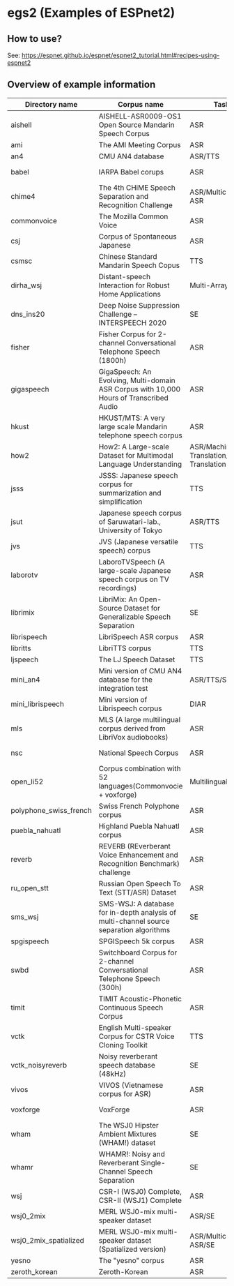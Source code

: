 # egs2 (Examples of ESPnet2)

## How to use?

See: https://espnet.github.io/espnet/espnet2_tutorial.html#recipes-using-espnet2

## Overview of example information

| Directory name          | Corpus name                                                                | Task                                       | Language       | URL                                                                            | Note         |
| ----------------------- | -------------------------------------------------------------------------- | ------------------------------------------ | -------------- | ------------------------------------------------------------------------------ | ------------ |
| aishell                 | AISHELL-ASR0009-OS1 Open Source Mandarin Speech Corpus                     | ASR                                        | ZH             | http://www.aishelltech.com/kysjcp                                              |              |
| ami                     | The AMI Meeting Corpus                                                     | ASR                                        | EN             | http://groups.inf.ed.ac.uk/ami/corpus/                                         |              |
| an4                     | CMU AN4 database                                                           | ASR/TTS                                    | EN             | http://www.speech.cs.cmu.edu/databases/an4/                                    |              |
| babel                   | IARPA Babel corups                                                         | ASR                                        | ~20 Languages  | https://www.iarpa.gov/index.php/research-programs/babel                        |              |
| chime4                  | The 4th CHiME Speech Separation and Recognition Challenge                  | ASR/Multichannel ASR                       | EN             | http://spandh.dcs.shef.ac.uk/chime_challenge/chime2016/                        |              |
| commonvoice             | The Mozilla Common Voice                                                   | ASR                                        | 13 Languages   | https://voice.mozilla.org/datasets                                             |              |
| csj                     | Corpus of Spontaneous Japanese                                             | ASR                                        | JP             | https://pj.ninjal.ac.jp/corpus_center/csj/en/                                  |              |
| csmsc                   | Chinese Standard Mandarin Speech Copus                                     | TTS                                        | ZH             | https://www.data-baker.com/open_source.html                                    |              |
| dirha_wsj               | Distant-speech Interaction for Robust Home Applications                    | Multi-Array ASR                            | EN             | https://dirha.fbk.eu/, https://github.com/SHINE-FBK/DIRHA_English_wsj          |              |
| dns_ins20               | Deep Noise Suppression Challenge – INTERSPEECH 2020                        | SE                                         | 7 Languages + singing         | https://www.microsoft.com/en-us/research/academic-program/deep-noise-suppression-challenge-interspeech-2020/                                           |              |
| fisher	    		  | Fisher Corpus for 2-channel Conversational Telephone Speech (1800h) 			       | ASR	 		 		                              | EN 	          | https://catalog.ldc.upenn.edu/LDC2004S13, https://catalog.ldc.upenn.edu/LDC2005S13 		  |	   	|	
| gigaspeech              | GigaSpeech: An Evolving, Multi-domain ASR Corpus with 10,000 Hours of Transcribed Audio          | ASR                  | EN            | https://github.com/SpeechColab/GigaSpeech                                      |              |
| hkust                    | HKUST/MTS: A very large scale Mandarin telephone speech corpus            | ASR                                        | ZH.            | https://catalog.ldc.upenn.edu/LDC2005S15                                       |              |
| how2                    | How2: A Large-scale Dataset for Multimodal Language Understanding          | ASR/Machine Translation/Speech Translation | EN->PT         | https://github.com/srvk/how2-dataset                                           |              |
| jsss                    | JSSS: Japanese speech corpus for summarization and simplification          | TTS                                        | JP             | https://sites.google.com/site/shinnosuketakamichi/research-topics/jsss_corpus  |              |
| jsut                    | Japanese speech corpus of Saruwatari-lab., University of Tokyo             | ASR/TTS                                    | JP             | https://sites.google.com/site/shinnosuketakamichi/publication/jsut             |              |
| jvs                     | JVS (Japanese versatile speech) corpus                                     | TTS                                        | JP             | https://sites.google.com/site/shinnosuketakamichi/research-topics/jvs_corpus   |              |
| laborotv                | LaboroTVSpeech (A large-scale Japanese speech corpus on TV recordings)     | ASR                                        | JP             | https://laboro.ai/column/eg-laboro-tv-corpus-jp                                |              |
| librimix                | LibriMix: An Open-Source Dataset for Generalizable Speech Separation       | SE                                         | EN             | https://github.com/JorisCos/LibriMix                                           |              |
| librispeech             | LibriSpeech ASR corpus                                                     | ASR                                        | EN             | http://www.openslr.org/12                                                      |              |
| libritts                | LibriTTS corpus                                                            | TTS                                        | EN             | http://www.openslr.org/60                                                      |              |
| ljspeech                | The LJ Speech Dataset                                                      | TTS                                        | EN             | https://keithito.com/LJ-Speech-Dataset/                                        |              |
| mini_an4                | Mini version of CMU AN4 database for the integration test                  | ASR/TTS/SE                                 | EN             | http://www.speech.cs.cmu.edu/databases/an4/                                    |              |
| mini_librispeech        | Mini version of Librispeech corpus                                         | DIAR                                       | EN             | https://openslr.org/31/                                                                |              |
| mls                     | MLS (A large multilingual corpus derived from LibriVox audiobooks)         | ASR                                        | 8 languages    | http://www.openslr.org/94/                                                     |              |
| nsc                     | National Speech Corpus                                                     | ASR                                        | EN-SG          | https://www.imda.gov.sg/programme-listing/digital-services-lab/national-speech-corpus|              |
| open_li52               | Corpus combination with 52 languages(Commonvocie + voxforge)               | Multilingual ASR                           | 52 languages   |                                                                                |              |
| polyphone_swiss_french  | Swiss French Polyphone corpus                                              | ASR                                        | FR            | http://catalog.elra.info/en-us/repository/browse/ELRA-S0030_02                 |              |
| puebla_nahuatl          | Highland Puebla Nahuatl corpus                                              | ASR                                       | HPN            | https://www.openslr.org/92/                                                    |              |
| reverb                  | REVERB (REverberant Voice Enhancement and Recognition Benchmark) challenge | ASR                                        | EN             | https://reverb2014.dereverberation.com/                                        |              |
| ru_open_stt             | Russian Open Speech To Text (STT/ASR) Dataset                              | ASR                                        | RU             | https://github.com/snakers4/open_stt                                           |              |
| sms_wsj                 | SMS-WSJ: A database for in-depth analysis of multi-channel source separation algorithms    |   SE                       | EN             | https://github.com/fgnt/sms_wsj.                                               |              |
| spgispeech              | SPGISpeech 5k corpus                                                       | ASR                                        | EN             | https://datasets.kensho.com/datasets/scribe                                    |              |
| swbd	       		  | Switchboard Corpus for 2-channel Conversational Telephone Speech (300h) 			   | ASR	 		 		                              | EN 	          | https://catalog.ldc.upenn.edu/LDC97S62 			                            		   |	          	|	
| timit                   | TIMIT Acoustic-Phonetic Continuous Speech Corpus                           | ASR                                        | EN             | https://catalog.ldc.upenn.edu/LDC93S1                                          |              |
| vctk                    | English Multi-speaker Corpus for CSTR Voice Cloning Toolkit                | TTS                                        | EN             | http://www.udialogue.org/download/cstr-vctk-corpus.html                        |              |
| vctk_noisyreverb             | Noisy reverberant speech database (48kHz)                             | SE                                         | EN             | https://datashare.ed.ac.uk/handle/10283/2826              
| vivos                   | VIVOS (Vietnamese corpus for ASR)                                          | ASR                                        | VI             | https://ailab.hcmus.edu.vn/vivos/                                              |              |
| voxforge                | VoxForge                                                                   | ASR                                        | 7 languages    | http://www.voxforge.org/                                                       |              |
| wham                    | The WSJ0 Hipster Ambient Mixtures (WHAM!) dataset                          | SE                                         | EN            | https://wham.whisper.ai/                                                       |              |
| whamr                   | WHAMR!: Noisy and Reverberant Single-Channel Speech Separation             | SE                                         | EN.           | https://wham.whisper.ai/                                                       |              |
| wsj                     | CSR-I (WSJ0) Complete, CSR-II (WSJ1) Complete                              | ASR                                        | EN             | https://catalog.ldc.upenn.edu/LDC93S6A,https://catalog.ldc.upenn.edu/LDC94S13A |              |
| wsj0_2mix               | MERL WSJ0-mix multi-speaker dataset                                        | ASR/SE                                     | EN             | http://www.merl.com/demos/deep-clustering                                      |              |
| wsj0_2mix_spatialized   | MERL WSJ0-mix multi-speaker dataset (Spatialized version)                  | ASR/Multichannel ASR/SE                    | EN             | http://www.merl.com/demos/deep-clustering                                      |              |
| yesno                   | The "yesno" corpus                                                         | ASR                                        | HE             | http://www.openslr.org/1                                                       |              |
| zeroth_korean           | Zeroth-Korean                                                              | ASR                                        | KR             | http://www.openslr.org/40                                                      |              |
